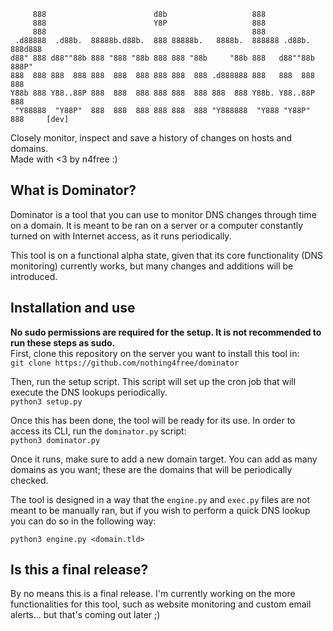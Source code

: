 ```
     888                        d8b                   888                    
     888                        Y8P                   888                    
     888                                              888                    
 .d88888  .d88b.  88888b.d88b.  888 88888b.   8888b.  888888 .d88b.  888d888 
d88" 888 d88""88b 888 "888 "88b 888 888 "88b     "88b 888   d88""88b 888P"   
888  888 888  888 888  888  888 888 888  888 .d888888 888   888  888 888     
Y88b 888 Y88..88P 888  888  888 888 888  888 888  888 Y88b. Y88..88P 888     
 "Y88888  "Y88P"  888  888  888 888 888  888 "Y888888  "Y888 "Y88P"  888     [dev]  
```
Closely monitor, inspect and save a history of changes on hosts and domains.<br>
Made with <3 by n4free :)

## What is Dominator?

Dominator is a tool that you can use to monitor DNS changes through time on a domain. It is meant to be ran on a server or a computer constantly turned on with Internet access, as it runs periodically. <br>

This tool is on a functional alpha state, given that its core functionality (DNS monitoring) currently works, but many changes and additions will be introduced.

## Installation and use

<b>No sudo permissions are required for the setup. It is not recommended to run these steps as sudo.</b><br>
First, clone this repository on the server you want to install this tool in:<br>
```git clone https://github.com/nothing4free/dominator```

Then, run the setup script. This script will set up the cron job that will execute the DNS lookups periodically.<br>
```python3 setup.py```

Once this has been done, the tool will be ready for its use. In order to access its CLI, run the ```dominator.py``` script:<br>
```python3 dominator.py```

Once it runs, make sure to add a new domain target. You can add as many domains as you want; these are the domains that will be periodically checked.<br>

The tool is designed in a way that the ```engine.py``` and ```exec.py``` files are not meant to be manually ran, but if you wish to perform a quick DNS lookup you can do so in the following way:<br>

```python3 engine.py <domain.tld>```

## Is this a final release?
By no means this is a final release. I'm currently working on the more functionalities for this tool, such as website monitoring and custom email alerts... but that's coming out later ;)
